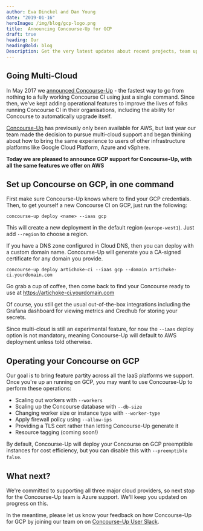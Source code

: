 ```yaml
---
author: Eva Dinckel and Dan Young
date: "2019-01-16"
heroImage: /img/blog/gcp-logo.png
title:  Announcing Concourse-Up for GCP
draft: true
heading: Our
headingBold: blog
Description: Get the very latest updates about recent projects, team updates, thoughts and industry news from our team of EngineerBetter experts.
---
```


## Going Multi-Cloud

In May 2017 we [announced Concourse-Up](/blog/introducing-concourse-up) - the fastest way to go from nothing to a fully working Concourse CI using just a single command. Since then, we’ve kept adding operational features to improve the lives of folks running Concourse CI in their organisations, including the ability for Concourse to automatically upgrade itself.

[Concourse-Up](https://github.com/EngineerBetter/concourse-up) has previously only been available for AWS, but last year our team made the decision to pursue multi-cloud support and began thinking about how to bring the same experience to users of other infrastructure platforms like Google Cloud Platform, Azure and vSphere. 

**Today we are pleased to announce GCP support for Concourse-Up, with all the same features we offer on AWS**

## Set up Concourse on GCP, in one command

First make sure Concourse-Up knows where to find your GCP credentials. Then, to get yourself a new Concourse CI on GCP, just run the following:

`concourse-up deploy <name> --iaas gcp` 

This will create a new deployment in the default region (`europe-west1`). Just add `--region` to choose a region.

If you have a DNS zone configured in Cloud DNS, then you can deploy with a custom domain name. Concourse-Up will generate you a CA-signed certificate for any domain you provide.

`concourse-up deploy artichoke-ci --iaas gcp --domain artichoke-ci.yourdomain.com`

Go grab a cup of coffee, then come back to find your Concourse ready to use at https://artichoke-ci.yourdomain.com

Of course, you still get the usual out-of-the-box integrations including the Grafana dashboard for viewing metrics and Credhub for storing your secrets.

Since multi-cloud is still an experimental feature, for now the `--iaas` deploy option is not mandatory, meaning Concourse-Up will default to AWS deployment unless told otherwise. 


## Operating your Concourse on GCP

Our goal is to bring feature partity across all the IaaS platforms we support. Once you're up an running on GCP, you may want to use Concourse-Up to perform these operations:

* Scaling out workers with `--workers`
* Scaling up the Concourse database with `--db-size`
* Changing worker size or instance type with `--worker-type`
* Apply firewall policy using `--allow-ips`
* Providing a TLS cert rather than letting Concourse-Up generate it
* Resource tagging (coming soon!)

By default, Concourse-Up will deploy your Concourse on GCP preemptible instances for cost efficiency, but you can disable this with `--preemptible false`.

## What next?

We're committed to supporting all three major cloud providers, so next stop for the Concourse-Up team is Azure support. We'll keep you updated on progress on this.

In the meantime, please let us know your feedback on how Concourse-Up for GCP by joining our team on on [Concourse-Up User Slack](https://join.slack.com/t/concourse-up/shared_invite/enQtNDMzNjY1MjczNDU3LTA1NzIxYTZkYjFkMjA2ODBmY2E2OTM3OGE3YTc2OGViNTMxYTY4MjYwNGNjOTAxNDNiOGE5NzhmMTQ2NWVhNzQ).